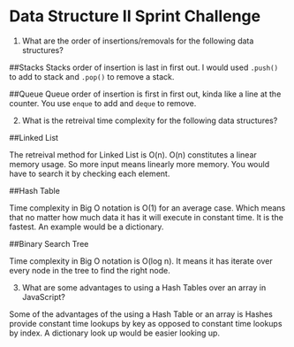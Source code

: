 # Data Structure II Sprint Challenge

1. What are the order of insertions/removals for the following data structures?

##Stacks
Stacks order of insertion is last in first out. I would used `.push()` to add to stack and `.pop()` to remove a stack.

##Queue
Queue order of insertion is first in first out, kinda like a line at the counter. You use `enque` to add and `deque` to remove.

2. What is the retreival time complexity for the following data structures?

##Linked List

The retreival method for Linked List is O(n). O(n) constitutes a linear memory usage. So more input means linearly more memory. You would have to search it by checking each element.

##Hash Table

Time complexity in Big O notation is O(1) for an average case. Which means that no matter how much data it has it will execute in constant time. It is the fastest. An example would be a dictionary.

##Binary Search Tree

Time complexity in Big O notation is O(log n). It means it has iterate over every node in the tree to find the right node.

3. What are some advantages to using a Hash Tables over an array in JavaScript?

Some of the advantages of the using a Hash Table or an array is Hashes provide constant time lookups by key as opposed to constant time lookups by index. A dictionary look up would be easier looking up.